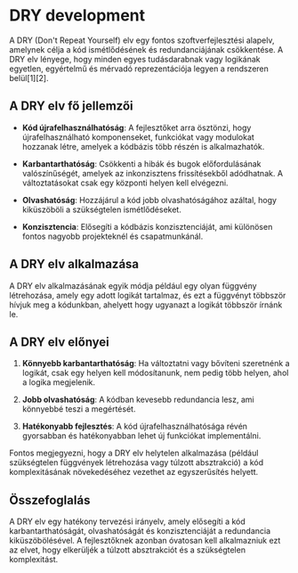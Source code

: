 # DRY development

A DRY (Don't Repeat Yourself) elv egy fontos szoftverfejlesztési alapelv, amelynek célja a kód ismétlődésének és redundanciájának csökkentése. A DRY elv lényege, hogy minden egyes tudásdarabnak vagy logikának egyetlen, egyértelmű és mérvadó reprezentációja legyen a rendszeren belül[1][2].

## A DRY elv fő jellemzői

- **Kód újrafelhasználhatóság**: A fejlesztőket arra ösztönzi, hogy újrafelhasználható komponenseket, funkciókat vagy modulokat hozzanak létre, amelyek a kódbázis több részén is alkalmazhatók.

- **Karbantarthatóság**: Csökkenti a hibák és bugok előfordulásának valószínűségét, amelyek az inkonzisztens frissítésekből adódhatnak. A változtatásokat csak egy központi helyen kell elvégezni.

- **Olvashatóság**: Hozzájárul a kód jobb olvashatóságához azáltal, hogy kiküszöböli a szükségtelen ismétlődéseket.

- **Konzisztencia**: Elősegíti a kódbázis konzisztenciáját, ami különösen fontos nagyobb projekteknél és csapatmunkánál.

## A DRY elv alkalmazása

A DRY elv alkalmazásának egyik módja például egy olyan függvény létrehozása, amely egy adott logikát tartalmaz, és ezt a függvényt többször hívjuk meg a kódunkban, ahelyett hogy ugyanazt a logikát többször írnánk le.

## A DRY elv előnyei

1. **Könnyebb karbantarthatóság**: Ha változtatni vagy bővíteni szeretnénk a logikát, csak egy helyen kell módosítanunk, nem pedig több helyen, ahol a logika megjelenik.

2. **Jobb olvashatóság**: A kódban kevesebb redundancia lesz, ami könnyebbé teszi a megértését.

3. **Hatékonyabb fejlesztés**: A kód újrafelhasználhatósága révén gyorsabban és hatékonyabban lehet új funkciókat implementálni.

Fontos megjegyezni, hogy a DRY elv helytelen alkalmazása (például szükségtelen függvények létrehozása vagy túlzott absztrakció) a kód komplexitásának növekedéséhez vezethet az egyszerűsítés helyett.

## Összefoglalás

A DRY elv egy hatékony tervezési irányelv, amely elősegíti a kód karbantarthatóságát, olvashatóságát és konzisztenciáját a redundancia kiküszöbölésével. A fejlesztőknek azonban óvatosan kell alkalmazniuk ezt az elvet, hogy elkerüljék a túlzott absztrakciót és a szükségtelen komplexitást.